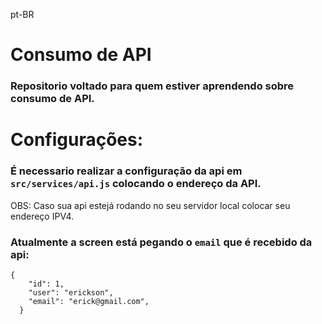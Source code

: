 pt-BR

# Consumo de API

### Repositorio voltado para quem estiver aprendendo sobre consumo de API.

# Configurações:
### É necessario realizar a configuração da api em `src/services/api.js` colocando o endereço da API.
OBS: Caso sua api estejá rodando no seu servidor local colocar seu endereço IPV4.

### Atualmente a screen está pegando o `email` que é recebido da api:
```
{
    "id": 1,
    "user": "erickson",
    "email": "erick@gmail.com",
  }
```

